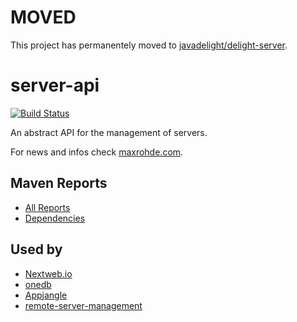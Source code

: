 # MOVED

This project has permanentely moved to [javadelight/delight-server](https://github.com/javadelight/delight-server).

server-api
==========

[![Build Status](https://travis-ci.org/mxro/server-api.svg?branch=master)](https://travis-ci.org/mxro/server-api)

An abstract API for the management of servers.

For news and infos check [maxrohde.com](http://maxrohde.com).

## Maven Reports

- [All Reports](http://modules.appjangle.com/server-api/latest/project-reports.html)
- [Dependencies](http://modules.appjangle.com/server-api/latest/dependencies.html)

## Used by

- [Nextweb.io](http://nextweb.io)
- [onedb](http://ononedb.com)
- [Appjangle](http://appjangle.com)
- [remote-server-management](https://github.com/mxro/remote-server-management)
